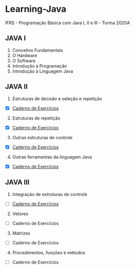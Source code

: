 # Learning-Java
IFRS - Programação Básica com Java I, II e III - Turma 2020A 

## JAVA I
1. Conceitos Fundamentais   
2. O Hardware   
3. O Software   
4. Introdução à Programação   
5. Introdução à Linguagem Java   

## JAVA II
1. Estruturas de decisão e seleção e repetição   
- [X] [Caderno de Exercícios](https://github.com/GePajarinen/Java-Learning/tree/master/Java%20II/Modulo%20I)
2. Estruturas de repetição   
- [x] [Caderno de Exercícios](https://github.com/GePajarinen/Learning-Java/blob/master/Java%20II/Modulo%20II)   
3. Outras estruturas de controle  
- [X] [Caderno de Exercícios](https://github.com/GePajarinen/Learning-Java/blob/master/Java%20II/Modulo%20III)   
4. Outras ferramentas da linguagem Java
- [x] [Caderno de Exercícios](https://github.com/GePajarinen/Java-Learning/tree/master/Java%20II/Modulo%20IV)   

## JAVA III
1. Integração de estruturas de controle   
- [ ] [Caderno de Exercícios](https://github.com/GePajarinen/Java-Learning/blob/master/Java%20III/M%C3%B3dulo%20I/README.md)
2. Vetores   
- [ ] Caderno de Exercícios 
3. Matrizes   
- [ ] Caderno de Exercícios 
4. Procedimentos, funções e métodos   
- [ ] Caderno de Exercícios

